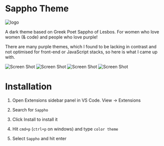 # Sappho Theme 

![logo](https://i.imgur.com/33oB5Jj.png)

A dark theme based on Greek Poet Sappho of Lesbos. 
For women who love women (& code) and people who love purple!

There are many purple themes, which I found to be lacking in contrast
and not optimised for front-end or JavaScript stacks, so here is what I came up with.

![Screen Shot](https://i.imgur.com/pBJaW5J.png)
![Screen Shot](https://i.imgur.com/8tJdIkH.png)
![Screen Shot](https://i.imgur.com/Nr4mVip.png)
![Screen Shot](https://i.imgur.com/uioiPIq.png)

# Installation
1. Open Extensions sidebar panel in VS Code. View → Extensions

2. Search for `Sappho`

3. Click Install to install it

4. Hit `cmd+p` (`ctrl+p` on windows) and type `color theme`

5. Select `Sappho` and hit enter